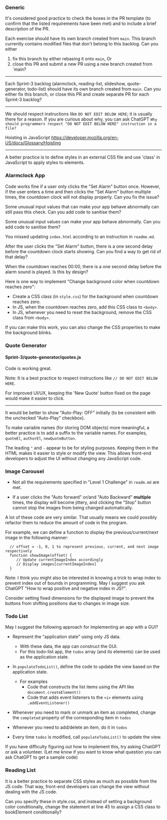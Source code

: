 ### Generic

It's considered good practice to check the boxes in the PR template (to confirm that the listed requirements have been met) and to include a brief description of the PR.


Each exercise should have its own branch created from `main`. This branch currently contains modified files that don't belong to this backlog. Can you either
1. fix this branch by either rebasing it onto `main`, Or
2. close this PR and submit a new PR using a new branch created from `main?

---

Each Sprint-3 backlog (alarmclock, reading-list, slideshow, quote-generator, todo-list) should have its own branch created from `main`. Can you either fix this branch, or close this PR and create separate PR for each Sprint-3 backlog?

---

We should respect instructions like `DO NOT EDIT BELOW HERE`; it is usually there for a reason. If you are curious about why, you can ask ChatGPT `Why should programmers respect "DO NOT EDIT BELOW HERE" instruction in a file?`


Hoisting in JavaScript 
https://developer.mozilla.org/en-US/docs/Glossary/Hoisting


---

A better practice is to define styles in an external CSS file and use 'class' in JavaScript to apply styles to elements.


### Alarmclock App

Code works fine if a user only clicks the "Set Alarm" button once.
However, if the user enters a time and then clicks the "Set Alarm" button multiple times, the countdown clock will not display properly.
Can you fix the issue?

Some unusual input values that can make your app behave abnormally can still pass this check. Can you add code to sanitise them?

Some unusual input values can make your app behave abnormally. Can you add code to sanitise them?

You missed updating `index.html` according to an instruction in `readme.md`.

After the user clicks the "Set Alarm" button, there is a one second delay before the countdown clock starts showing. Can you find a way to get rid of that delay? 

When the countdown reaches 00:00, there is a one second delay before the alarm sound is played. Is this by design?

Here is one way to implement "Change background color when countdown reaches zero":
- Create a CSS class (in `style.css`) for the background when countdown reaches zero.
- In JS, when the countdown reaches zero, add this CSS class to `<body>`.
- In JS, whenever you need to reset the background, remove the CSS class from `<body>`.

If you can make this work, you can also change the CSS properties to make the background blinks.

### Quote Generator

#### Sprint-3/quote-generator/quotes.js
Code is working great. 

Note: It is a best practice to respect instructions like `// DO NOT EDIT BELOW HERE`.

For improved UI/UX, keeping the 'New Quote' button fixed on the page would make it easier to click.


---

It would be better to show "Auto-Play: OFF" initially (to be consistent with the unchecked "Auto-Play" checkbox).

To make variable names (for storing DOM objects) more meaningful, a better practice is to add a suffix to the variable names. For examples, `quoteEl`, `authorEl`, `newQuoteButton`.

The leading `"` and `-` appear to be for styling purposes. Keeping them in the HTML makes it easier to style or modify the view. This allows front-end developers to adjust the UI without changing any JavaScript code.

### Image Carousel

- Not all the requirements specified in "Level 1 Challenge" in `readm.md` are met.

- If a user clicks the "Auto forward" or/and "Auto Backward" **multiple** times, the display will become jittery, and clicking the "Stop" button cannot stop the images from being changed automatically.


A lot of these code are very similar. That usually means we could possibly refactor them to reduce the amount of code in the program.

For example, we can define a function to display the previous/current/next image in the following manner:
```
  // offset = -1, 0, 1 to represent previous, current, and next image respectively
  function showImage(offset) { 
     // Update currentImageIndex accordingly
     // Display images[currentImageIndex]
  }
```

Note: I think you might also be interested in knowing a trick to wrap index to prevent index out of bounds in programming.
May I suggest you ask ChatGPT "How to wrap positive and negative index in JS?".


Consider setting fixed dimensions for the displayed image to prevent the buttons from shifting positions due to changes in image size.

### Todo List

May I suggest the following approach for implementing an app with a GUI?
- Represent the "application state" using only JS data.
  - With these data, the app can construct the GUI.
  - For this todo-list app, the `todos` array (and its elements) can be used as the application state.

- In `populateTodoList()`, define the code to update the view based on the application state.
  - For examples
    - Code that constructs the list items using the API like `document.createElement()`
    - Code that adds event listeners to the `<i>` elements using `.addEventListener()`

- Whenever you need to mark or unmark an item as completed, change the `completed` property of the corresponding item in `todos`
- Whenever you need to add/delete an item, do it in `todos`
- Every time `todos` is modified, call `populateTodoList()` to update the view.

If you have difficulty figuring out how to implement this, try asking ChatGPT or ask a volunteer.
(Let me know if you want to know what question you can ask ChatGPT to get a sample code)

### Reading List
It is a better practice to separate CSS styles as much as possible from the JS code. That way, front-end developers can change the view without dealing with the JS code.

Can you specify these in style.css, and instead of setting a background color conditionally, change the statement at line 45 to assign a CSS class to bookElement conditionally?

